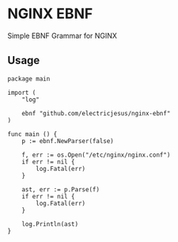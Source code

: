 # NGINX EBNF

Simple EBNF Grammar for NGINX

## Usage

```golang
package main

import (
    "log"

    ebnf "github.com/electricjesus/nginx-ebnf"
)

func main () {
    p := ebnf.NewParser(false)

    f, err := os.Open("/etc/nginx/nginx.conf")
    if err != nil {
        log.Fatal(err)
    }

    ast, err := p.Parse(f)
    if err != nil {
        log.Fatal(err)
    }

    log.Println(ast)
}
```
